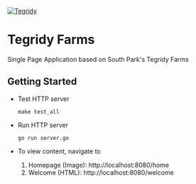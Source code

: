 [![Tegridy](https://github.com/saurabhmshr/tegridyfarms/actions/workflows/testing.yaml/badge.svg)](https://github.com/saurabhmshr/tegridyfarms/actions/workflows/testing.yaml)

# Tegridy Farms

Single Page Application based on South Park's Tegridy Farms

## Getting Started

+ Test HTTP server

  `make test_all`

+ Run HTTP server

  `go run server.go`

+ To view content, navigate to

  1. Homepage (Image): http://localhost:8080/home
  2. Welcome (HTML):  http://localhost:8080/welcome
